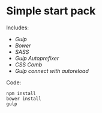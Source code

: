# Simple start pack

Includes:
* *Gulp*
* *Bower*
* *SASS*
* *Gulp Autoprefixer*
* *CSS Comb*
* *Gulp connect with autoreload*

Code:

```
npm install
bower install
gulp
```